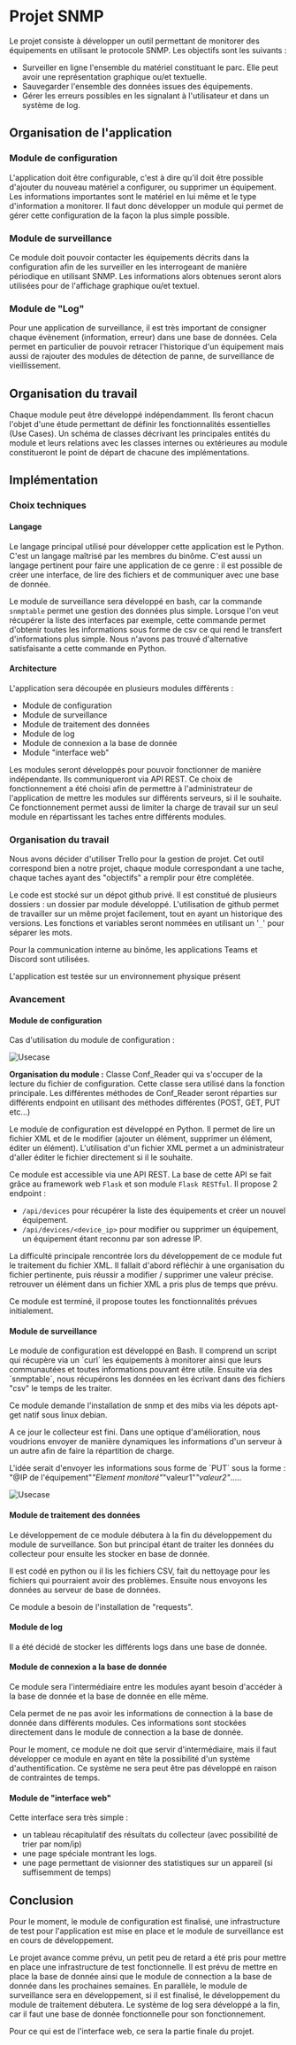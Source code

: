 # Projet SNMP

Le projet consiste à développer un outil permettant de monitorer des équipements en utilisant le protocole SNMP.
Les objectifs sont les suivants :

- Surveiller en ligne l'ensemble du matériel constituant le parc. Elle peut avoir une représentation graphique ou/et textuelle.
- Sauvegarder l'ensemble des données issues des équipements.
- Gérer les erreurs possibles en les signalant à l'utilisateur et dans un système de log.

## Organisation de l'application

### Module de configuration

L'application doit être configurable, c'est à dire qu'il doit être possible d'ajouter du nouveau matériel a configurer, ou supprimer un équipement. Les informations importantes sont le matériel en lui même et le type d'information a monitorer.
Il faut donc développer un module qui permet de gérer cette configuration de la façon la plus simple possible. 

### Module de surveillance

Ce module doit pouvoir contacter les équipements décrits dans la configuration afin de les surveiller en les interrogeant de manière périodique en utilisant SNMP. Les informations alors obtenues seront alors utilisées pour de l'affichage graphique ou/et textuel.

### Module de "Log"

Pour une application de surveillance, il est très important de consigner chaque évènement (information, erreur) dans une base de données. Cela permet en particulier de pouvoir retracer l'historique d'un équipement mais aussi de rajouter des modules de détection de panne, de surveillance de vieillissement.

## Organisation du travail

Chaque module peut être développé indépendamment. Ils feront chacun l'objet d'une étude permettant de définir les fonctionnalités essentielles (Use Cases). Un schéma de classes décrivant les principales entités du module et leurs relations avec les classes internes ou extérieures au module constitueront le point de départ de chacune des implémentations.

## Implémentation

### Choix techniques

#### Langage

Le langage principal utilisé pour développer cette application est le Python. C'est un langage maîtrisé par les membres du binôme. C'est aussi un langage pertinent pour faire une application de ce genre : il est possible de créer une interface, de lire des fichiers et de communiquer avec une base de donnée.

Le module de surveillance sera développé en bash, car la commande `snmptable` permet une gestion des données plus simple. Lorsque l'on veut récupérer la liste des interfaces par exemple, cette commande permet d'obtenir toutes les informations sous forme de csv ce qui rend le transfert d'informations plus simple. Nous n'avons pas trouvé d'alternative satisfaisante a cette commande en Python.

#### Architecture

L'application sera découpée en plusieurs modules différents :

- Module de configuration
- Module de surveillance
- Module de traitement des données
- Module de log
- Module de connexion a la base de donnée
- Module "interface web"

Les modules seront développés pour pouvoir fonctionner de manière indépendante. Ils communiqueront via API REST. Ce choix de fonctionnement a été choisi afin de permettre à l'administrateur de l'application de mettre les modules sur différents serveurs, si il le souhaite. Ce fonctionnement permet aussi de limiter la charge de travail sur un seul module en répartissant les taches entre différents modules. 

### Organisation du travail

Nous avons décider d'utiliser Trello pour la gestion de projet. Cet outil correspond bien a notre projet, chaque module correspondant a une tache, chaque taches ayant des "objectifs" a remplir pour être complétée.

Le code est stocké sur un dépot github privé. Il est constitué de plusieurs dossiers : un dossier par module développé.
L'utilisation de github permet de travailler sur un même projet facilement, tout en ayant un historique des versions.
Les fonctions et variables seront nommées en utilisant un '`_`' pour séparer les mots.

Pour la communication interne au binôme, les applications Teams et Discord sont utilisées.

L'application est testée sur un environnement physique présent

### Avancement

#### Module de configuration

Cas d'utilisation du module de configuration :

![Usecase](doc/Usecase.png)

**Organisation du module :**
	Classe Conf_Reader qui va s'occuper de la lecture du fichier de configuration.
	Cette classe sera utilisé dans la fonction principale.
	Les différentes méthodes de Conf_Reader seront réparties sur différents endpoint en utilisant des méthodes différentes (POST, GET, PUT etc...)

Le module de configuration est développé en Python.
Il permet de lire un fichier XML et de le modifier (ajouter un élément, supprimer un élément, éditer un élément).
L'utilisation d'un fichier XML permet a un administrateur d'aller éditer le fichier directement si il le souhaite.

Ce module est accessible via une API REST. La base de cette API se fait grâce au framework web `Flask` et son module `Flask RESTful`.
Il propose 2 endpoint :

- `/api/devices` pour récupérer la liste des équipements et créer un nouvel équipement.
- `/api/devices/<device_ip>` pour modifier ou supprimer un équipement, un équipement étant reconnu par son adresse IP.

La difficulté principale rencontrée lors du développement de ce module fut le traitement du fichier XML. Il fallait d'abord réfléchir à une organisation du fichier pertinente, puis réussir a modifier / supprimer une valeur précise. retrouver un élément dans un fichier XML a pris plus de temps que prévu. 

Ce module est terminé, il propose toutes les fonctionnalités prévues initialement.

#### Module de surveillance

Le module de configuration est développé en Bash. Il comprend un script qui récupère via un ´curl´ les équipements à monitorer ainsi que leurs communautées et toutes informations pouvant être utile. Ensuite via des ´snmptable´, nous récupérons les données en les écrivant dans des fichiers "csv" le temps de les traiter. 

Ce module demande l'installation de snmp et des mibs via les dépots apt-get natif sous linux debian.

A ce jour le collecteur est fini. Dans une optique d'amélioration, nous voudrions envoyer de manière dynamiques les informations d'un serveur à un autre afin de faire la répartition de charge.

L'idée serait d'envoyer les informations sous forme de ´PUT´ sous la forme :
"@IP de l'équipement"_"Element monitoré"_"valeur1"_"valeur2"_.....

![Usecase](doc/Collecteur.png)

#### Module de traitement des données

Le développement de ce module débutera à la fin du développement du module de surveillance.
Son but principal étant de traiter les données du collecteur pour ensuite les stocker en base de donnée.

Il est codé en python ou il lis les fichiers CSV, fait du nettoyage pour les fichiers qui pourraient avoir des problèmes.
Ensuite nous envoyons les données au serveur de base de données.

Ce module a besoin de l'installation de "requests".

#### Module de log

Il a été décidé de stocker les différents logs dans une base de donnée.

#### Module de connexion a la base de donnée

Ce module sera l'intermédiaire entre les modules ayant besoin d'accéder à la base de donnée et la base de donnée en elle même.

Cela permet de ne pas avoir les informations de connection à la base de donnée dans différents modules. Ces informations sont stockées directement dans le module de connection a la base de donnée.

Pour le moment, ce module ne doit que servir d'intermédiaire, mais il faut développer ce module en ayant en tête la possibilité d'un système d'authentification. Ce système ne sera peut être pas développé en raison de contraintes de temps.

#### Module de "interface web"

Cette interface sera très simple :

- un tableau récapitulatif des résultats du collecteur (avec possibilité de trier par nom/ip)
- une page spéciale montrant les logs.
- une page permettant de visionner des statistiques sur un appareil (si suffisemment de temps)

## Conclusion

Pour le moment, le module de configuration est finalisé, une infrastructure de test pour l'application est mise en place et le module de surveillance est en cours de développement.

Le projet avance comme prévu, un petit peu de retard a été pris pour mettre en place une infrastructure de test fonctionnelle.
Il est prévu de mettre en place la base de donnée ainsi que le module de connection a la base de donnée dans les prochaines semaines. En parallèle, le module de surveillance sera en développement, si il est finalisé, le développement du module de traitement débutera.
Le système de log sera développé a la fin, car il faut une base de donnée fonctionnelle pour son fonctionnement.

Pour ce qui est de l'interface web, ce sera la partie finale du projet.
